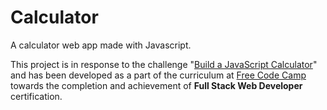 # Calculator

A calculator web app made with Javascript.

This project is in response to the challenge "[Build a JavaScript Calculator](https://www.freecodecamp.com/challenges/build-a-javascript-calculator)" and has been developed as a part of the curriculum at [Free Code Camp](http://freecodecamp.com) towards the completion and achievement of **Full Stack Web Developer** certification.
